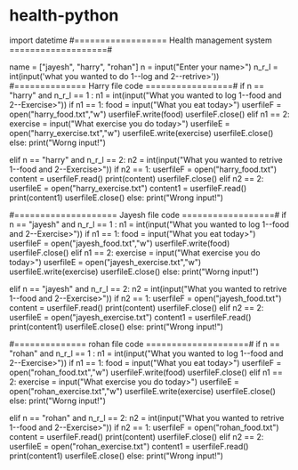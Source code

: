 # health-python
import datetime
#================== Health management system ===================#

name = ["jayesh", "harry", "rohan"]
n = input("Enter your name>")
n_r_l = int(input('what you wanted to do 1--log and 2--retrive>'))
#============== Harry file code =================#
if n == "harry" and n_r_l == 1 :
    n1 = int(input("What you wanted to log 1--food and 2--Exercise>"))
    if n1 == 1:
        food = input("What you eat today>")
        userfileF = open("harry_food.txt","w")
        userfileF.write(food)
        userfileF.close()
    elif n1 == 2:
        exercise = input("What exercise you do today>")
        userfileE = open("harry_exercise.txt","w")
        userfileE.write(exercise)
        userfileE.close()
    else:
        print("Worng input!")
    
elif n == "harry" and n_r_l == 2:
    n2 = int(input("What you wanted to retrive 1--food and 2--Exercise>"))
    if n2 == 1:
        userfileF = open("harry_food.txt")
        content = userfileF.read()
        print(content)
        userfileF.close()
    elif n2 == 2:
        userfileE = open("harry_exercise.txt")
        content1 = userfileF.read()
        print(content1)
        userfileE.close()
    else:
        print("Wrong input!")

#==================== Jayesh file code ==================#
if n == "jayesh" and n_r_l == 1 :
    n1 = int(input("What you wanted to log 1--food and 2--Exercise>"))
    if n1 == 1:
        food = input("What you eat today>")
        userfileF = open("jayesh_food.txt","w")
        userfileF.write(food)
        userfileF.close()
    elif n1 == 2:
        exercise = input("What exercise you do today>")
        userfileE = open("jayesh_exercise.txt","w")
        userfileE.write(exercise)
        userfileE.close()
    else:
        print("Worng input!")
    
elif n == "jayesh" and n_r_l == 2:
    n2 = int(input("What you wanted to retrive 1--food and 2--Exercise>"))
    if n2 == 1:
        userfileF = open("jayesh_food.txt")
        content = userfileF.read()
        print(content)
        userfileF.close()
    elif n2 == 2:
        userfileE = open("jayesh_exercise.txt")
        content1 = userfileF.read()
        print(content1)
        userfileE.close()
    else:
        print("Wrong input!")

#============== rohan file code ====================#
if n == "rohan" and n_r_l == 1 :
    n1 = int(input("What you wanted to log 1--food and 2--Exercise>"))
    if n1 == 1:
        food = input("What you eat today>")
        userfileF = open("rohan_food.txt","w")
        userfileF.write(food)
        userfileF.close()
    elif n1 == 2:
        exercise = input("What exercise you do today>")
        userfileE = open("rohan_exercise.txt","w")
        userfileE.write(exercise)
        userfileE.close()
    else:
        print("Worng input!")
    
elif n == "rohan" and n_r_l == 2:
    n2 = int(input("What you wanted to retrive 1--food and 2--Exercise>"))
    if n2 == 1:
        userfileF = open("rohan_food.txt")
        content = userfileF.read()
        print(content)
        userfileF.close()
    elif n2 == 2:
        userfileE = open("rohan_exercise.txt")
        content1 = userfileF.read()
        print(content1)
        userfileE.close()
    else:
        print("Wrong input!")
